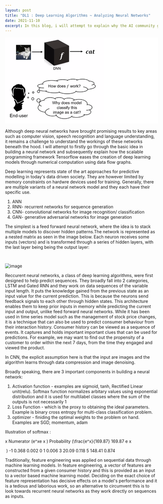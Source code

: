 ```yaml
---
layout: post
title: "DL1 : Deep Learning Algorithms ~ Analyzing Neural Networks"
date: 2021-11-10
excerpt: In this blog, i will attempt to explain why the AI community gravitates away from traditional machine learning methods and instead focus on neural networks, algorithms that form the basis for most of our pre-trianed models in deep learning. 
---
```

<img src="/images/AI-General/deep_learning.png" class="block"/><br>

Although deep neural networks have brought promising results to key areas such as computer vision, speech recognition and language understanding, it remains a challenge to understand the workings of these networks beneath the hood. I will attempt to firstly go through the basic idea in building a neural network and subsequently explain how the scalable programming framework Tensorflow eases the creation of deep learning models through numerical computation using data flow graphs. 

Deep learning represents state of the art approaches for predictive modelling in today's data driven society. They are however limited by memory constraints on hardwre devices used for training. Generally, there are multiple variants of a neural network model and they each have their specific use.

1) ANN <br>
2) RNN- recurrent networks for sequence generation <br>
3) CNN- convolutional networks for image recognition/ classification<br>
4) GAN- generative adversarial networks for image generation

The simplest is a feed forward neural network, where the idea is to stack multiple models to discover hidden patterns.The network is represented as a nested matrix as seen in the image below. Each neuron receives some inputs (vectors) and is transformed through a series of hidden layers, with the last layer being being the output layer: 

<!--img src="/images/feed-forward-nn.jpeg" class="inline"/--><br>
![image](https://user-images.githubusercontent.com/80447701/159001630-b786d09d-c933-4b53-9ae6-a59c97b1a080.png)


Reccurent neural networks, a class of deep learning algorithms, were first designed to help predict sequences. They broadly fall into 2 categories, LSTM and Gated RNN and they work on data sequences of the variable input length. It puts the knowledge gained from the previous state as an input value for the current prediction. This is because the neurons send feedback signals to each other through hidden states. This architecture enables them to keep prior inputs in memory while predicting the current input and output, unlike feed forward neural networks. While it has been used in time series model such as the management of stock price changes, it is a technique that can also be used to predict consumer behaviour from their interaction history. Consumer history can be viewed as a sequence of events. It captures and holds important important clues that can be used for predictions. For example, we may want to find out the propensity of a customer to order within the next 7 days, from the time they engaged and viewed the product.

In CNN, the explicit assumption here is that the input are images and the algorithm learns through data compression and image denoising. 

Broadly speaking, there are 3 important components in building a neural network: 

1) Activation function - examples are sigmoid, tanh, Rectified Linear unit(relu). Softmax function normalizes arbitary values using exponential distribution and it is used for multilabel classes where the sum of the outputs is not necessarily 1 <br>
2) Loss Function - which is the proxy to obtaining the ideal parameters. Example is binary cross entropy for multi-class classification problem.<br>
3) optimizer - finiding the optimal weights to the problem on hand. Examples are SGD, momentum, adam <br>

Illustration of softmax : 

x	Numerator (e^xe 
x
 )	Probability (\frac{e^x}{169.87} 
169.87
e 
x
 
​
 )
-1	0.368	0.002
0	1	0.006
3	20.09	0.118
5	148.41	0.874
 


Traditionally, feature engineering was applied on sequential data through machine learning models. In feature engineering, a vector of features are constructed from a given 
consumer history and this is provided as an input to a vector based machine learning model. Deciding on the exact choice of feature representation has decisive effects on a 
model's performance and it is a tedious and laborious work, so an alternative to circumvent this is to look towards recurrent neural networks as they work directly on sequences 
as inputs.


